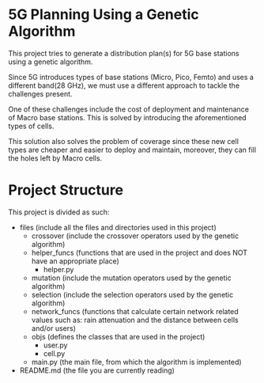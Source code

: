 # 5G Planning Using a Genetic Algorithm

This project tries to generate a distribution plan(s) for 5G base stations using a genetic algorithm.

Since 5G introduces types of base stations (Micro, Pico, Femto) and uses a different band(28 GHz), we must use a different approach to tackle the challenges present.

One of these challenges include the cost of deployment and maintenance of Macro base stations. This is solved by introducing the aforementioned types of cells.

This solution also solves the problem of coverage since these new cell types are cheaper and easier to deploy and maintain, moreover, they can fill the holes left by Macro cells.


# Project Structure

This project is divided as such:

- files (include all the files and directories used in this project)
  - crossover (include the crossover operators used by the genetic algorithm)
  - helper_funcs (functions that are used in the project and does NOT have an appropriate place)
    - helper.py
  - mutation (include the mutation operators used by the genetic algorithm)
  - selection (include the selection operators used by the genetic algorithm)
  - network_funcs (functions that calculate certain network related values such as: rain attenuation and the distance between cells and/or users)
  - objs (defines the classes that are used in the project)
    - user.py
    - cell.py
  - main.py (the main file, from which the algorithm is implemented)
- README.md (the file you are currently reading)